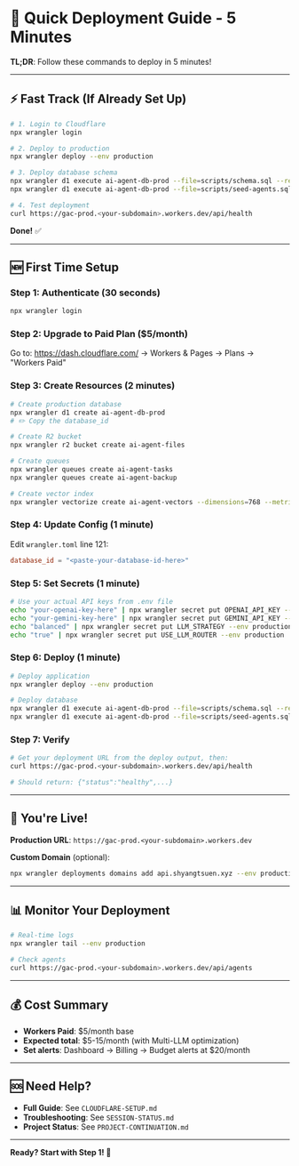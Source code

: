 # 🚀 Quick Deployment Guide - 5 Minutes

**TL;DR**: Follow these commands to deploy in 5 minutes!

---

## ⚡ Fast Track (If Already Set Up)

```bash
# 1. Login to Cloudflare
npx wrangler login

# 2. Deploy to production
npx wrangler deploy --env production

# 3. Deploy database schema
npx wrangler d1 execute ai-agent-db-prod --file=scripts/schema.sql --remote
npx wrangler d1 execute ai-agent-db-prod --file=scripts/seed-agents.sql --remote

# 4. Test deployment
curl https://gac-prod.<your-subdomain>.workers.dev/api/health
```

**Done!** ✅

---

## 🆕 First Time Setup

### Step 1: Authenticate (30 seconds)

```bash
npx wrangler login
```

### Step 2: Upgrade to Paid Plan ($5/month)

Go to: https://dash.cloudflare.com/ → Workers & Pages → Plans → "Workers Paid"

### Step 3: Create Resources (2 minutes)

```bash
# Create production database
npx wrangler d1 create ai-agent-db-prod
# ✏️ Copy the database_id

# Create R2 bucket
npx wrangler r2 bucket create ai-agent-files

# Create queues
npx wrangler queues create ai-agent-tasks
npx wrangler queues create ai-agent-backup

# Create vector index
npx wrangler vectorize create ai-agent-vectors --dimensions=768 --metric=cosine
```

### Step 4: Update Config (1 minute)

Edit `wrangler.toml` line 121:
```toml
database_id = "<paste-your-database-id-here>"
```

### Step 5: Set Secrets (1 minute)

```bash
# Use your actual API keys from .env file
echo "your-openai-key-here" | npx wrangler secret put OPENAI_API_KEY --env production
echo "your-gemini-key-here" | npx wrangler secret put GEMINI_API_KEY --env production
echo "balanced" | npx wrangler secret put LLM_STRATEGY --env production
echo "true" | npx wrangler secret put USE_LLM_ROUTER --env production
```

### Step 6: Deploy (1 minute)

```bash
# Deploy application
npx wrangler deploy --env production

# Deploy database
npx wrangler d1 execute ai-agent-db-prod --file=scripts/schema.sql --remote
npx wrangler d1 execute ai-agent-db-prod --file=scripts/seed-agents.sql --remote
```

### Step 7: Verify

```bash
# Get your deployment URL from the deploy output, then:
curl https://gac-prod.<your-subdomain>.workers.dev/api/health

# Should return: {"status":"healthy",...}
```

---

## 🎉 You're Live!

**Production URL**: `https://gac-prod.<your-subdomain>.workers.dev`

**Custom Domain** (optional):
```bash
npx wrangler deployments domains add api.shyangtsuen.xyz --env production
```

---

## 📊 Monitor Your Deployment

```bash
# Real-time logs
npx wrangler tail --env production

# Check agents
curl https://gac-prod.<your-subdomain>.workers.dev/api/agents
```

---

## 💰 Cost Summary

- **Workers Paid**: $5/month base
- **Expected total**: $5-15/month (with Multi-LLM optimization)
- **Set alerts**: Dashboard → Billing → Budget alerts at $20/month

---

## 🆘 Need Help?

- **Full Guide**: See `CLOUDFLARE-SETUP.md`
- **Troubleshooting**: See `SESSION-STATUS.md`
- **Project Status**: See `PROJECT-CONTINUATION.md`

---

**Ready? Start with Step 1! 🚀**
